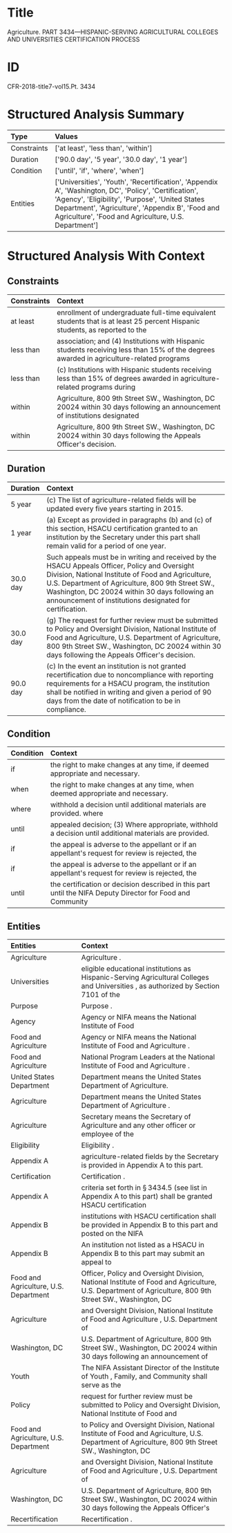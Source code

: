# Title

 Agriculture. PART 3434—HISPANIC-SERVING AGRICULTURAL COLLEGES AND UNIVERSITIES CERTIFICATION PROCESS


# ID

 CFR-2018-title7-vol15.Pt. 3434


# Structured Analysis Summary

| Type        | Values                                                                                                                                                                                                                                                                |
|:------------|:----------------------------------------------------------------------------------------------------------------------------------------------------------------------------------------------------------------------------------------------------------------------|
| Constraints | ['at least', 'less than', 'within']                                                                                                                                                                                                                                   |
| Duration    | ['90.0 day', '5 year', '30.0 day', '1 year']                                                                                                                                                                                                                          |
| Condition   | ['until', 'if', 'where', 'when']                                                                                                                                                                                                                                      |
| Entities    | ['Universities', 'Youth', 'Recertification', 'Appendix A', 'Washington, DC', 'Policy', 'Certification', 'Agency', 'Eligibility', 'Purpose', 'United States Department', 'Agriculture', 'Appendix B', 'Food and Agriculture', 'Food and Agriculture, U.S. Department'] |


# Structured Analysis With Context

 


## Constraints

| Constraints   | Context                                                                                                                                 |
|:--------------|:----------------------------------------------------------------------------------------------------------------------------------------|
| at least      | enrollment of undergraduate full-time equivalent students that is at least 25 percent Hispanic students, as reported to the             |
| less than     | association; and (4) Institutions with Hispanic students receiving less than 15% of the degrees awarded in agriculture-related programs |
| less than     | (c) Institutions with Hispanic students receiving  less than 15% of degrees awarded in agriculture-related programs during              |
| within        | Agriculture, 800 9th Street SW., Washington, DC 20024 within 30 days following an announcement of institutions designated               |
| within        | Agriculture, 800 9th Street SW., Washington, DC 20024 within  30 days following the Appeals Officer's decision.                         |


## Duration

| Duration   | Context                                                                                                                                                                                                                                                                                                               |
|:-----------|:----------------------------------------------------------------------------------------------------------------------------------------------------------------------------------------------------------------------------------------------------------------------------------------------------------------------|
| 5 year     | (c) The list of agriculture-related fields will be updated every five years starting in 2015.                                                                                                                                                                                                                         |
| 1 year     | (a) Except as provided in paragraphs (b) and (c) of this section, HSACU certification granted to an institution by the Secretary under this part shall remain valid for a period of one year.                                                                                                                         |
| 30.0 day   | Such appeals must be in writing and received by the HSACU Appeals Officer, Policy and Oversight Division, National Institute of Food and Agriculture, U.S. Department of Agriculture, 800 9th Street SW., Washington, DC 20024 within 30 days following an announcement of institutions designated for certification. |
| 30.0 day   | (g) The request for further review must be submitted to Policy and Oversight Division, National Institute of Food and Agriculture, U.S. Department of Agriculture, 800 9th Street SW., Washington, DC 20024 within 30 days following the Appeals Officer's decision.                                                  |
| 90.0 day   | (c) In the event an institution is not granted recertification due to noncompliance with reporting requirements for a HSACU program, the institution shall be notified in writing and given a period of 90 days from the date of notification to be in compliance.                                                    |


## Condition

| Condition   | Context                                                                                                    |
|:------------|:-----------------------------------------------------------------------------------------------------------|
| if          | the right to make changes at any time, if  deemed appropriate and necessary.                               |
| when        | the right to make changes at any time, when  deemed appropriate and necessary.                             |
| where       | withhold a decision until additional materials are provided. where                                         |
| until       | appealed decision; (3) Where appropriate, withhold a decision until  additional materials are provided.    |
| if          | the appeal is adverse to the appellant or if an appellant's request for review is rejected, the            |
| if          | the appeal is adverse to the appellant or if an appellant's request for review is rejected, the            |
| until       | the certification or decision described in this part until the NIFA Deputy Director for Food and Community |


## Entities

| Entities                              | Context                                                                                                                                                |
|:--------------------------------------|:-------------------------------------------------------------------------------------------------------------------------------------------------------|
| Agriculture                           | Agriculture .                                                                                                                                          |
| Universities                          | eligible educational institutions as Hispanic-Serving Agricultural Colleges and Universities , as authorized by Section 7101 of the                    |
| Purpose                               | Purpose .                                                                                                                                              |
| Agency                                | Agency or NIFA means the National Institute of Food                                                                                                    |
| Food and Agriculture                  | Agency or NIFA means the National Institute of  Food and Agriculture .                                                                                 |
| Food and Agriculture                  | National Program Leaders at the National Institute of Food and Agriculture .                                                                           |
| United States Department              | Department means the  United States Department  of Agriculture.                                                                                        |
| Agriculture                           | Department means the United States Department of  Agriculture .                                                                                        |
| Agriculture                           | Secretary means the Secretary of  Agriculture and any other officer or employee of the                                                                 |
| Eligibility                           | Eligibility .                                                                                                                                          |
| Appendix A                            | agriculture-related fields by the Secretary is provided in Appendix A  to this part.                                                                   |
| Certification                         | Certification .                                                                                                                                        |
| Appendix A                            | criteria set forth in &#167;&#8201;3434.5 (see list in Appendix A to this part) shall be granted HSACU certification                                   |
| Appendix B                            | institutions with HSACU certification shall be provided in Appendix B to this part and posted on the NIFA                                              |
| Appendix B                            | An institution not listed as a HSACU in Appendix B to this part may submit an appeal to                                                                |
| Food and Agriculture, U.S. Department | Officer, Policy and Oversight Division, National Institute of Food and Agriculture, U.S. Department of Agriculture, 800 9th Street SW., Washington, DC |
| Agriculture                           | and Oversight Division, National Institute of Food and Agriculture , U.S. Department of                                                                |
| Washington, DC                        | U.S. Department of Agriculture, 800 9th Street SW., Washington, DC 20024 within 30 days following an announcement of                                   |
| Youth                                 | The NIFA Assistant Director of the Institute of Youth , Family, and Community shall serve as the                                                       |
| Policy                                | request for further review must be submitted to Policy and Oversight Division, National Institute of Food and                                          |
| Food and Agriculture, U.S. Department | to Policy and Oversight Division, National Institute of Food and Agriculture, U.S. Department of Agriculture, 800 9th Street SW., Washington, DC       |
| Agriculture                           | and Oversight Division, National Institute of Food and Agriculture , U.S. Department of                                                                |
| Washington, DC                        | U.S. Department of Agriculture, 800 9th Street SW., Washington, DC 20024 within 30 days following the Appeals Officer's                                |
| Recertification                       | Recertification .                                                                                                                                      |


